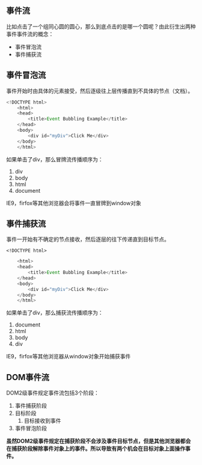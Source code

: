 ## 事件流

比如点击了一个组同心圆的圆心，那么到底点击的是哪一个圆呢？由此衍生出两种事件事件流的概念：

* 事件冒泡流
* 事件捕获流



## 事件冒泡流

事件开始时由具体的元素接受，然后逐级往上层传播直到不具体的节点（文档）。

```js
<!DOCTYPE html>
    <html>
    <head>
        <title>Event Bubbling Example</title>
    </head>
    <body>
        <div id="myDiv">Click Me</div>
    </body>
    </html>
```

如果单击了div，那么冒牌流传播顺序为：

1. div
2. body
3. html
4. document

IE9，firfox等其他浏览器会将事件一直冒牌到window对象



## 事件捕获流

事件一开始有不确定的节点接收，然后逐层的往下传递直到目标节点。

```
<!DOCTYPE html>
```

```js
    <html>
    <head>
        <title>Event Bubbling Example</title>
    </head>
    <body>
        <div id="myDiv">Click Me</div>
    </body>
    </html>
```

如果单击了div，那么捕获流传播顺序为：

1. document
2. html
3. body
4. div

IE9，firfox等其他浏览器从window对象开始捕获事件



## DOM事件流

DOM2级事件规定事件流包括3个阶段：

1. 事件捕获阶段
2. 目标阶段
   1. 目标接收到事件
3. 事件冒泡阶段

**虽然DOM2级事件规定在捕获阶段不会涉及事件目标节点，但是其他浏览器都会在捕获阶段解除事件对象上的事件。所以导致有两个机会在目标对象上面操作事件。**





